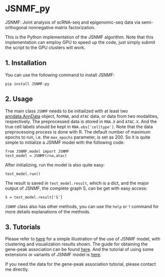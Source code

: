 # JSNMF_py
JSNMF: Joint analysis of scRNA-seq and epigenomic-seq data via semi-orthogonal nonnegative matrix factorization.

This is the Python implementation of the JSNMF algorithm. Note that this implementation can employ GPU to speed up the code, just 
simply submit the script to the GPU clusters will work.

## 1. Installation
You can use the following command to install JSNMF:
```
pip install JSNMF-py
```

## 2. Usage
The main class `JSNMF` needs to be initialized with at least two [anndata.AnnData](https://anndata.readthedocs.io/en/latest/anndata.AnnData.html#anndata.AnnData) object, for`RNA`, and `ATAC` data, or data from two modalities, respectively. The preprocessed data is stored in `RNA.X` and `ATAC.X`. And the true cell labels should be kept in `RNA.obs['celltype']`. Note that the data preprocessing process is done with R. The default number of maximum epochs to run, i.e. the `max_epochs` parameter, is set as 200. So it is quite simple to initialize a JSNMF model with the following code:
```
from JSNMF.model import JSNMF
test_model = JSNMF(rna,atac)
```
After initializing, run the model is also quite easy: 
```
test_model.run()
```
The result is saved in `test_model.result`, which is a dict, and the major output of JSNMF, the complete graph S, can be get with easy access:
```
S = test_model.result['S']
```
`JSNMF` class also has other methods, you can use the `help` or `?` command for more details explanations of the methods.


## 3. Tutorials
Please refer to [here](https://github.com/cuhklinlab/JSNMF_py/blob/main/Tutorials/jsnmf_tutorial.ipynb) for a simple illustration of the use of JSNMF model, with clustering and visualization results shown. The guide for obtaining the gene-peak association can be found [here](https://github.com/cuhklinlab/JSNMF_py/blob/main/Tutorials/Gene_Assoc_Tutorial.md). And the tutorial of using some extensions or variants of JSNMF model is [here](https://github.com/cuhklinlab/JSNMF_py/blob/main/Tutorials/var_jsnmf_tutorials.md). 

If you need the data for  the gene-peak association tutorial, please contact me directly.
